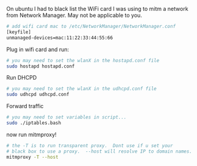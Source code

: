 
On ubuntu I had to black list the WiFi card I was
using to mitm a network from Network Manager.  May not be applicable to you.

```bash
# add wifi card mac to /etc/NetworkManager/NetworkManager.conf
[keyfile]
unmanaged-devices=mac:11:22:33:44:55:66
```

Plug in wifi card and run:

```bash
# you may need to set the wlanX in the hostapd.conf file
sudo hostapd hostapd.conf
```

Run DHCPD

```bash
# you may need to set the wlanX in the udhcpd.conf file
sudo udhcpd udhcpd.conf
```

Forward traffic

```bash
# you may need to set variables in script...
sudo ./iptables.bash
```

now run mitmproxy!

```bash
# the -T is to run transparent proxy.  Dont use if u set your 
# black box to use a proxy.  --host will resolve IP to domain names.
mitmproxy -T --host
```

